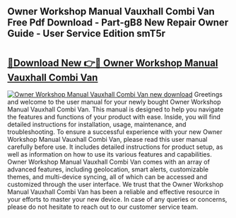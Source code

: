 ## Owner Workshop Manual Vauxhall Combi Van Free Pdf Download - Part-gB8 New Repair Owner Guide - User Service Edition smT5r

# <h2><a href="http://bc63398.oget.top/?id=Owner+Workshop+Manual+Vauxhall+Combi+Van">🔗Download New 👉🔴 Owner Workshop Manual Vauxhall Combi Van</a></h2>

[![Owner Workshop Manual Vauxhall Combi Van new download](https://i.imgur.com/5g1atiW.png)](http://bc63398.oget.top/?id=Owner+Workshop+Manual+Vauxhall+Combi+Van)
Greetings and welcome to the user manual for your newly bought Owner Workshop Manual Vauxhall Combi Van. This manual is designed to help you navigate the features and functions of your product with ease. Inside, you will find detailed instructions for installation, usage, maintenance, and troubleshooting. To ensure a successful experience with your new Owner Workshop Manual Vauxhall Combi Van, please read this user manual carefully before use. It includes detailed instructions for product setup, as well as information on how to use its various features and capabilities. Owner Workshop Manual Vauxhall Combi Van comes with an array of advanced features, including geolocation, smart alerts, customizable themes, and multi-device syncing, all of which can be accessed and customized through the user interface. We trust that the Owner Workshop Manual Vauxhall Combi Van has been a reliable and effective resource in your efforts to master your new device. In case of any queries or concerns, please do not hesitate to reach out to our customer service team.
